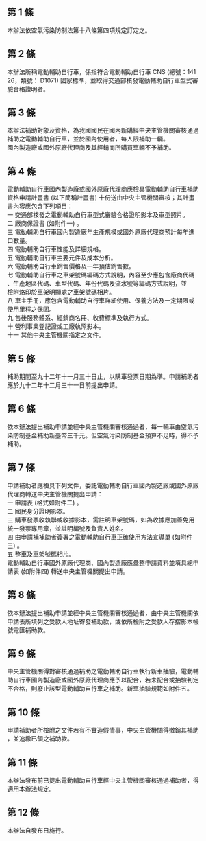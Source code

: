 第 1 條
-------
本辦法依空氣污染防制法第十八條第四項規定訂定之。

第 2 條
-------
本辦法所稱電動輔助自行車，係指符合電動輔助自行車 CNS  (總號：141  
26，類號： D1071) 國家標準，並取得交通部核發電動輔助自行車型式審  
驗合格證明者。

第 3 條
-------
本辦法補助對象及資格，為我國國民在國內新購經中央主管機關審核通過  
補助之電動輔助自行車，並於國內使用者，每人限補助一輛。  
國內製造廠或國外原廠代理商及其經銷商所購買車輛不予補助。

第 4 條
-------
電動輔助自行車國內製造廠或國外原廠代理商應檢具電動輔助自行車補助  
資格申請計畫書 (以下簡稱計畫書) 十份送由中央主管機關審核；其計畫  
書內容應包含下列項目：  
一  交通部核發之電動輔助自行車型式審驗合格證明影本及車型照片。  
二  廠商保證書 (如附件一) 。  
三  電動輔助自行車國內製造廠年生產規模或國外原廠代理商預計每年進  
    口數量。  
四  電動輔助自行車性能及詳細規格。  
五  電動輔助自行車主要元件及成本分析。  
六  電動輔助自行車銷售價格及一年預估銷售數。  
七  電動輔助自行車之車架號碼編碼方式說明，內容至少應包含廠商代碼  
    、生產地區代碼、車型代碼、年份代碼及流水號等編碼方式說明，並  
    檢附烙印於車架明顯處之車架號碼相片。  
八  車主手冊，應包含電動輔助自行車詳細使用、保養方法及一定期限或  
    使用里程之保固。  
九  售後服務體系、經銷商名冊、收費標準及執行方式。  
十  營利事業登記證或工廠執照影本。  
十一  其他中央主管機關指定之文件。

第 5 條
-------
補助期間至九十二年十一月三十日止，以購車發票日期為準。申請補助者  
應於九十二年十二月三十一日前提出申請。

第 6 條
-------
依本辦法提出補助申請並經中央主管機關審核通過者，每一輛車由空氣污  
染防制基金補助新臺幣三千元。但空氣污染防制基金預算不足時，得不予  
補助。

第 7 條
-------
申請補助者應檢具下列文件，委託電動輔助自行車國內製造廠或國外原廠  
代理商轉送中央主管機關提出申請：  
一  申請表 (格式如附件二) 。  
二  國民身分證明影本。  
三  購車發票收執聯或收據影本，需註明車架號碼，如為收據應加蓋免用  
    統一發票專用章，並註明編號及負責人姓名。  
四  由申請補補助者簽署之電動輔助自行車正確使用方法宣導單 (如附件  
    三) 。  
五  整車及車架號碼相片。  
電動輔助自行車國外原廠代理商、國內製造廠應彙整申請資料並填具總申  
請表 (如附件四) 轉送中央主管機關提出申請。

第 8 條
-------
依本辦法提出補助申請並經中央主管機關審核通過者，由中央主管機關依  
申請表所填列之受款人地址寄發補助款，或依所檢附之受款人存摺影本帳  
號電匯補助款。

第 9 條
-------
中央主管機關得對審核通過補助之電動輔助自行車執行新車抽驗，電動輔  
助自行車國內製造廠或國外原廠代理商應予以配合，若未配合或抽驗判定  
不合格，則廢止該型電動輔助自行車之補助。新車抽驗規範如附件五。

第 10 條
--------
申請補助者所檢附之文件若有不實造假情事，中央主管機關得撤銷其補助  
，並追繳已領之補助款。

第 11 條
--------
本辦法發布前已提出電動輔助自行車經中央主管機關審核通過補助者，得  
適用本辦法規定。

第 12 條
--------
本辦法自發布日施行。

